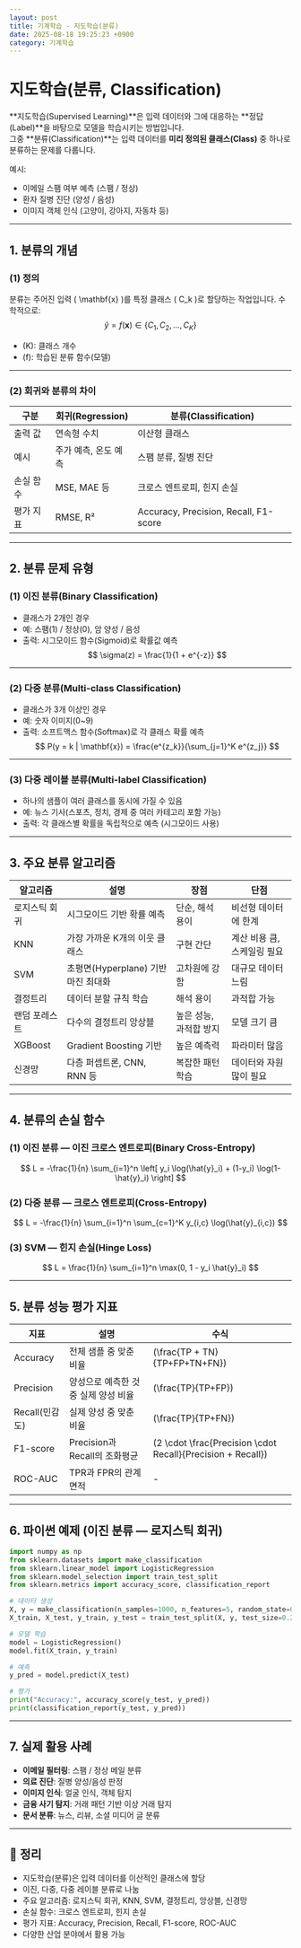```yaml
---
layout: post
title: 기계학습 - 지도학습(분류)
date: 2025-08-18 19:25:23 +0900
category: 기계학습
---
```

# 지도학습(분류, Classification)

**지도학습(Supervised Learning)**은 입력 데이터와 그에 대응하는 **정답(Label)**을 바탕으로 모델을 학습시키는 방법입니다.  
그중 **분류(Classification)**는 입력 데이터를 **미리 정의된 클래스(Class)** 중 하나로 분류하는 문제를 다룹니다.

예시:
- 이메일 스팸 여부 예측 (스팸 / 정상)
- 환자 질병 진단 (양성 / 음성)
- 이미지 객체 인식 (고양이, 강아지, 자동차 등)

---

## 1. 분류의 개념

### (1) 정의
분류는 주어진 입력 \( \mathbf{x} \)를 특정 클래스 \( C_k \)로 할당하는 작업입니다.
수학적으로:
$$
\hat{y} = f(\mathbf{x}) \in \{ C_1, C_2, \dots, C_K \}
$$
- \(K\): 클래스 개수
- \(f\): 학습된 분류 함수(모델)

---

### (2) 회귀와 분류의 차이

| 구분 | 회귀(Regression) | 분류(Classification) |
|------|------------------|----------------------|
| 출력 값 | 연속형 수치 | 이산형 클래스 |
| 예시 | 주가 예측, 온도 예측 | 스팸 분류, 질병 진단 |
| 손실 함수 | MSE, MAE 등 | 크로스 엔트로피, 힌지 손실 |
| 평가 지표 | RMSE, R² | Accuracy, Precision, Recall, F1-score |

---

## 2. 분류 문제 유형

### (1) 이진 분류(Binary Classification)
- 클래스가 2개인 경우
- 예: 스팸(1) / 정상(0), 암 양성 / 음성
- 출력: 시그모이드 함수(Sigmoid)로 확률값 예측
$$
\sigma(z) = \frac{1}{1 + e^{-z}}
$$

---

### (2) 다중 분류(Multi-class Classification)
- 클래스가 3개 이상인 경우
- 예: 숫자 이미지(0~9)
- 출력: 소프트맥스 함수(Softmax)로 각 클래스 확률 예측
$$
P(y = k | \mathbf{x}) = \frac{e^{z_k}}{\sum_{j=1}^K e^{z_j}}
$$

---

### (3) 다중 레이블 분류(Multi-label Classification)
- 하나의 샘플이 여러 클래스를 동시에 가질 수 있음
- 예: 뉴스 기사(스포츠, 정치, 경제 중 여러 카테고리 포함 가능)
- 출력: 각 클래스별 확률을 독립적으로 예측 (시그모이드 사용)

---

## 3. 주요 분류 알고리즘

| 알고리즘 | 설명 | 장점 | 단점 |
|----------|------|------|------|
| 로지스틱 회귀 | 시그모이드 기반 확률 예측 | 단순, 해석 용이 | 비선형 데이터에 한계 |
| KNN | 가장 가까운 K개의 이웃 클래스 | 구현 간단 | 계산 비용 큼, 스케일링 필요 |
| SVM | 초평면(Hyperplane) 기반 마진 최대화 | 고차원에 강함 | 대규모 데이터 느림 |
| 결정트리 | 데이터 분할 규칙 학습 | 해석 용이 | 과적합 가능 |
| 랜덤 포레스트 | 다수의 결정트리 앙상블 | 높은 성능, 과적합 방지 | 모델 크기 큼 |
| XGBoost | Gradient Boosting 기반 | 높은 예측력 | 파라미터 많음 |
| 신경망 | 다층 퍼셉트론, CNN, RNN 등 | 복잡한 패턴 학습 | 데이터와 자원 많이 필요 |

---

## 4. 분류의 손실 함수

### (1) 이진 분류 — 이진 크로스 엔트로피(Binary Cross-Entropy)
$$
L = -\frac{1}{n} \sum_{i=1}^n \left[ y_i \log(\hat{y}_i) + (1-y_i) \log(1-\hat{y}_i) \right]
$$

### (2) 다중 분류 — 크로스 엔트로피(Cross-Entropy)
$$
L = -\frac{1}{n} \sum_{i=1}^n \sum_{c=1}^K y_{i,c} \log(\hat{y}_{i,c})
$$

### (3) SVM — 힌지 손실(Hinge Loss)
$$
L = \frac{1}{n} \sum_{i=1}^n \max(0, 1 - y_i \hat{y}_i)
$$

---

## 5. 분류 성능 평가 지표

| 지표 | 설명 | 수식 |
|------|------|------|
| Accuracy | 전체 샘플 중 맞춘 비율 | \(\frac{TP + TN}{TP+FP+TN+FN}\) |
| Precision | 양성으로 예측한 것 중 실제 양성 비율 | \(\frac{TP}{TP+FP}\) |
| Recall(민감도) | 실제 양성 중 맞춘 비율 | \(\frac{TP}{TP+FN}\) |
| F1-score | Precision과 Recall의 조화평균 | \(2 \cdot \frac{Precision \cdot Recall}{Precision + Recall}\) |
| ROC-AUC | TPR과 FPR의 관계 면적 | - |

---

## 6. 파이썬 예제 (이진 분류 — 로지스틱 회귀)
```python
import numpy as np
from sklearn.datasets import make_classification
from sklearn.linear_model import LogisticRegression
from sklearn.model_selection import train_test_split
from sklearn.metrics import accuracy_score, classification_report

# 데이터 생성
X, y = make_classification(n_samples=1000, n_features=5, random_state=0)
X_train, X_test, y_train, y_test = train_test_split(X, y, test_size=0.2, random_state=0)

# 모델 학습
model = LogisticRegression()
model.fit(X_train, y_train)

# 예측
y_pred = model.predict(X_test)

# 평가
print("Accuracy:", accuracy_score(y_test, y_pred))
print(classification_report(y_test, y_pred))
```

---

## 7. 실제 활용 사례
- **이메일 필터링**: 스팸 / 정상 메일 분류
- **의료 진단**: 질병 양성/음성 판정
- **이미지 인식**: 얼굴 인식, 객체 탐지
- **금융 사기 탐지**: 거래 패턴 기반 이상 거래 탐지
- **문서 분류**: 뉴스, 리뷰, 소셜 미디어 글 분류

---

## 📌 정리
- 지도학습(분류)은 입력 데이터를 이산적인 클래스에 할당
- 이진, 다중, 다중 레이블 분류로 나눔
- 주요 알고리즘: 로지스틱 회귀, KNN, SVM, 결정트리, 앙상블, 신경망
- 손실 함수: 크로스 엔트로피, 힌지 손실
- 평가 지표: Accuracy, Precision, Recall, F1-score, ROC-AUC
- 다양한 산업 분야에서 활용 가능
